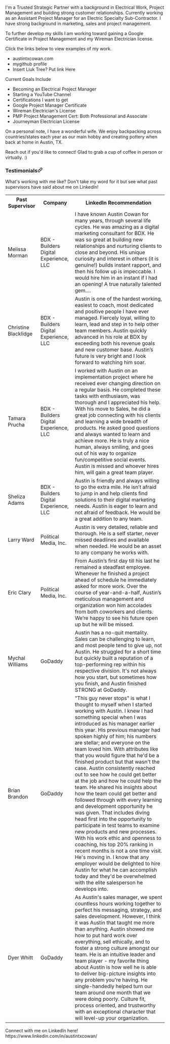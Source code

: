 </Div>
<!--
**austintxcowan/austintxcowan** is a ✨ _special_ ✨ repository because its `README.md` (this file) appears on your GitHub profile.
-->
<Div><p> I'm a Trusted Strategic Partner with a background in Electrical Work, Project Management and building strong customer relationships. Currently working as an Assistant Project Manager for an Electric Specialty Sub-Contractor. I have strong background in marketing, sales and project management. 

To further develop my skills I am working toward gaining a Google Certificate in Project Management and my Wireman Electrician license. 

Click the links below to view examples of my work.
- austintxcowan.com
- mygithub profile
- Insert Liuk Tree? Put link Here

Current Goals Include
- Becoming an Electrical Project Manager
- Starting a YouTube Channel
- Certifications I want to get
- Google Project Manager Certificate
- Wireman Electrician's License
- PMP Project Management Cert: Both Professional and Associate
- Journeyman Electrician License
 
 On a personal note, I have a wonderful wife. We enjoy backpacking across countries/states each year as our main hobby and creating pottery when back at home in Austin, TX. 
 
 Reach out if you'd like to connect! Glad to grab a cup of coffee in person or virtually. :) </p>
<div class="markdown-heading" dir="auto"><h3 class="heading-element" dir="auto">Testimonials<a id="user-content-testimonials" class="anchor" aria-label="Permalink: Testimonials" href="#testimonials"><svg class="octicon octicon-link" viewBox="0 0 16 16" version="1.1" width="16" height="16" aria-hidden="true"><path d="m7.775 3.275 1.25-1.25a3.5 3.5 0 1 1 4.95 4.95l-2.5 2.5a3.5 3.5 0 0 1-4.95 0 .751.751 0 0 1 .018-1.042.751.751 0 0 1 1.042-.018 1.998 1.998 0 0 0 2.83 0l2.5-2.5a2.002 2.002 0 0 0-2.83-2.83l-1.25 1.25a.751.751 0 0 1-1.042-.018.751.751 0 0 1-.018-1.042Zm-4.69 9.64a1.998 1.998 0 0 0 2.83 0l1.25-1.25a.751.751 0 0 1 1.042.018.751.751 0 0 1 .018 1.042l-1.25 1.25a3.5 3.5 0 1 1-4.95-4.95l2.5-2.5a3.5 3.5 0 0 1 4.95 0 .751.751 0 0 1-.018 1.042.751.751 0 0 1-1.042.018 1.998 1.998 0 0 0-2.83 0l-2.5 2.5a1.998 1.998 0 0 0 0 2.83Z"></path></svg></a></div>
<markdown-accessiblity-table><table>
 What's working with me like? Don't take my word for it but see what past supervisors have said about me on LinkedIn! <tbody><tr>
    <th>Past Supervisor</th>
    <th>Company</th>
  <th>LinkedIn Recommendation</th>
  </tr>
<td>Melissa Morman</td>
    <td>BDX - Builders Digital Experience, LLC</td>    
    <td>I have known Austin Cowan for many years, through several life cycles. He was amazing as a digital marketing consultant for BDX. He was so great at building new relationships and nurturing clients to close and beyond. His unique curiosity and interest in others (it is genuine!) builds instant rapport, and then his follow up is impeccable. I would hire him in an instant if I had an opening! A true naturally talented gem....</td> 
  <tr>  
  <td>Christine Blacklidge</td>
    <td>BDX - Builders Digital Experience, LLC</td>    
    <td>Austin is one of the hardest working, easiest to coach, most dedicated and positive people I have ever managed. Fiercely loyal, willing to learn, lead and step in to help other team members. Austin quickly advanced in his role at BDX by exceeding both his revenue goals and new customer base. Austin’s future is very bright and I look forward to watching him soar. </td>   
  <tr>
    <td>Tamara Prucha</td>
    <td>BDX - Builders Digital Experience, LLC</td>    
    <td>I worked with Austin on an implementation project where he received ever changing direction on a regular basis. He completed these tasks with enthusiasm, was thorough and I appreciated his help. With his move to Sales, he did a great job connecting with his clients and learning a wide breadth of products. He asked good questions and always wanted to learn and achieve more. He is truly a nice human, always smiling, and goes out of his way to organize fun/competitive social events. Austin is missed and whoever hires him, will gain a great team player.</td>
     <tr>
    <td>Sheliza Adams</td>
    <td>BDX - Builders Digital Experience, LLC</td>    
    <td>Austin is friendly and always willing to go the extra mile. He isn’t afraid to jump in and help clients find solutions to their digital marketing needs. Austin is eager to learn and not afraid of feedback. He would be a great addition to any team.</td>
 <tr>  
   <tr>  
  <td>Larry Ward</td>
    <td>Political Media, Inc.</td>    
    <td>Austin is very detailed, reliable and thorough. He is a self starter, never missed deadlines and available when needed. He would be an asset to any company he works with.</td>
   <tr>  
  <td>Eric Clary</td>
    <td>Political Media, Inc.</td>    
    <td>From Austin’s first day till his last he remained a steadfast employee. Whenever he finished a project ahead of schedule he immediately asked for more work. Over the course of year-and-a-half, Austin’s meticulous management and organization won him accolades from both coworkers and clients. We’re happy to see his future open up but he will be missed. </td> 
  <tr>  
  <td>Mychal Williams</td>
    <td>GoDaddy</td>    
    <td>Austin has a no-quit mentality. Sales can be challenging to learn, and most people tend to give up, not Austin. He struggled for a short time but quickly built a reputation of a top-performing rep within his respective division. It's not always how you start, but sometimes how you finish, and Austin finished STRONG at GoDaddy.</td>
  <tr>  
  <td>Brian Brandon</td>
    <td>GoDaddy</td>    
    <td>"This guy never stops" is what I thought to myself when I started working with Austin. I knew I had something special when I was introduced as his manager earlier this year. His previous manager had spoken highly of him; his numbers are stellar; and everyone on the team loved him. With attributes like that you would figure that he'd be a finished product but that wasn't the case. Austin consistently reached out to see how he could get better at the job and how he could help the team. He shared his insights about how the team could get better and followed through with every learning and development opportunity he was given. That includes diving head first into the opportunity to participate in test teams to examine new products and new processes. With his work ethic and openness to coaching, his top 20% ranking in recent months is not a one time visit. He's moving in. I know that any employer would be delighted to hire Austin for what he can accomplish today and they'd be overwhelmed with the elite salesperson he develops into.</td>
  <tr>  
  <td>Dyer Whitt</td>
    <td>GoDaddy</td>    
    <td>As Austin's sales manager, we spent countless hours working together to perfect his messaging, strategy, and sales development. However, I think it was Austin that taught me more than anything. Austin showed me how to put hard work over everything, sell ethically, and to foster a strong culture amongst our team. He is an intuitive leader and team player - my favorite thing about Austin is how well he is able to deliver big-picture insights into any problem you're having. He single-handedly helped turn our team around one month that we were doing poorly. Culture fit, process oriented, and trustworthy with an exceptional character that will level-up your organization.</td>  <tr>
     </tr>  </tr></tbody></table></markdown-accessiblity-table>
 <p>Connect with me on LinkedIn here! https://www.linkedin.com/in/austintxcowan/ <link = https://www.linkedin.com/in/austintxcowan/></p>
 </article>
  </div>
